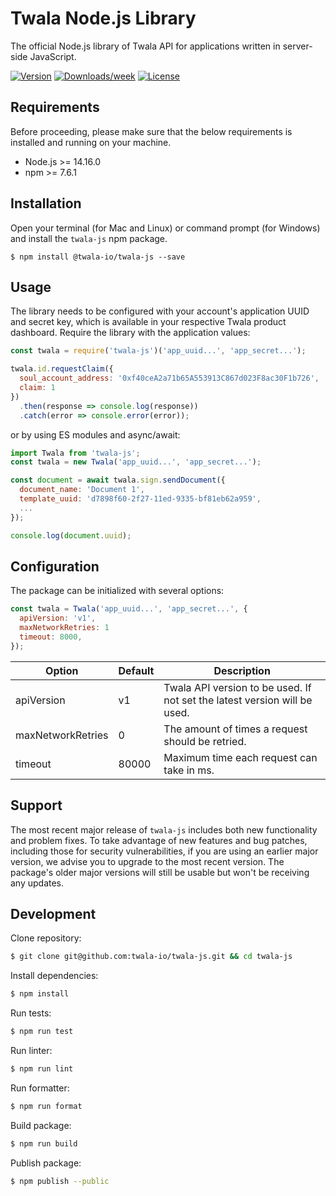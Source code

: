 # Twala Node.js Library

The official Node.js library of Twala API for applications written in server-side JavaScript.

[![Version](https://img.shields.io/npm/v/@twala-io/twala-js.svg)](https://npmjs.org/package/@twala-io/twala-js)
[![Downloads/week](https://img.shields.io/npm/dw/@twala-io/twala-js.svg)](https://npmjs.org/package/@twala-io/twala-js)
[![License](https://img.shields.io/npm/l/@twala-io/twala-js.svg)](https://github.com/twala-io/twala/blob/master/package.json)

## Requirements

Before proceeding, please make sure that the below requirements is installed and running on your machine.

- Node.js >= 14.16.0
- npm >= 7.6.1

## Installation

Open your terminal (for Mac and Linux) or command prompt (for Windows) and install the `twala-js` npm package.

```sh-session
$ npm install @twala-io/twala-js --save
```

## Usage

The library needs to be configured with your account's application UUID and secret key, which is available in your respective Twala product dashboard. Require the library with the application values:

```js
const twala = require('twala-js')('app_uuid...', 'app_secret...');

twala.id.requestClaim({
  soul_account_address: '0xf40ceA2a71b65A553913C867d023F8ac30F1b726',
  claim: 1
})
  .then(response => console.log(response))
  .catch(error => console.error(error));
```

or by using ES modules and async/await:

```js
import Twala from 'twala-js';
const twala = new Twala('app_uuid...', 'app_secret...');

const document = await twala.sign.sendDocument({
  document_name: 'Document 1',
  template_uuid: 'd7898f60-2f27-11ed-9335-bf81eb62a959',
  ...
});

console.log(document.uuid);
```

## Configuration

The package can be initialized with several options:

```js
const twala = Twala('app_uuid...', 'app_secret...', {
  apiVersion: 'v1',
  maxNetworkRetries: 1
  timeout: 8000,
});
```

| Option                    | Default     | Description                                                                     |
| ------------------------- | ----------- | ------------------------------------------------------------------------------- |
| apiVersion                | v1          | Twala API version to be used. If not set the latest version will be used.       |
| maxNetworkRetries         | 0           | The amount of times a request should be retried.                                |
| timeout                   | 80000       | Maximum time each request can take in ms.                                       |

## Support

The most recent major release of `twala-js` includes both new functionality and problem fixes. To take advantage of new features and bug patches, including those for security vulnerabilities, if you are using an earlier major version, we advise you to upgrade to the most recent version. The package's older major versions will still be usable but won't be receiving any updates.

## Development

Clone repository:

```sh
$ git clone git@github.com:twala-io/twala-js.git && cd twala-js
```

Install dependencies:

```sh
$ npm install
```

Run tests:

```sh
$ npm run test
```

Run linter:

```sh
$ npm run lint
```

Run formatter:

```sh
$ npm run format
```

Build package:

```sh
$ npm run build
```

Publish package:
```sh
$ npm publish --public
```
